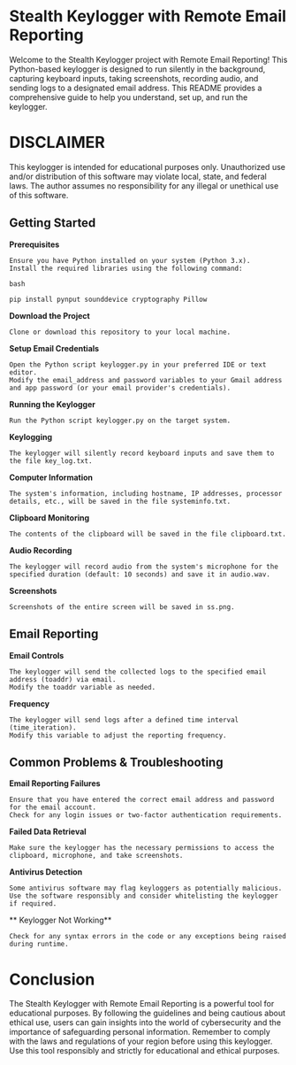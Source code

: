# **Stealth Keylogger with Remote Email Reporting**

Welcome to the Stealth Keylogger project with Remote Email Reporting! This Python-based keylogger is designed to run silently in the background, capturing keyboard inputs, taking screenshots, recording audio, and sending logs to a designated email address. This README provides a comprehensive guide to help you understand, set up, and run the keylogger.

# DISCLAIMER

This keylogger is intended for educational purposes only. Unauthorized use and/or distribution of this software may violate local, state, and federal laws. The author assumes no responsibility for any illegal or unethical use of this software.

## **Getting Started**
**Prerequisites**

    Ensure you have Python installed on your system (Python 3.x).
    Install the required libraries using the following command:

    bash

    pip install pynput sounddevice cryptography Pillow

**Download the Project**

    Clone or download this repository to your local machine.

**Setup Email Credentials**

    Open the Python script keylogger.py in your preferred IDE or text editor.
    Modify the email_address and password variables to your Gmail address and app password (or your email provider's credentials).

**Running the Keylogger**

    Run the Python script keylogger.py on the target system.

**Keylogging**

    The keylogger will silently record keyboard inputs and save them to the file key_log.txt.

**Computer Information**

    The system's information, including hostname, IP addresses, processor details, etc., will be saved in the file systeminfo.txt.

**Clipboard Monitoring**

    The contents of the clipboard will be saved in the file clipboard.txt.

**Audio Recording**

    The keylogger will record audio from the system's microphone for the specified duration (default: 10 seconds) and save it in audio.wav.

**Screenshots**

    Screenshots of the entire screen will be saved in ss.png.

## **Email Reporting**
**Email Controls**

    The keylogger will send the collected logs to the specified email address (toaddr) via email.
    Modify the toaddr variable as needed.

**Frequency**

    The keylogger will send logs after a defined time interval (time_iteration).
    Modify this variable to adjust the reporting frequency.

## **Common Problems & Troubleshooting**
**Email Reporting Failures**

    Ensure that you have entered the correct email address and password for the email account.
    Check for any login issues or two-factor authentication requirements.

**Failed Data Retrieval**

    Make sure the keylogger has the necessary permissions to access the clipboard, microphone, and take screenshots.

**Antivirus Detection**

    Some antivirus software may flag keyloggers as potentially malicious. Use the software responsibly and consider whitelisting the keylogger if required.
**
Keylogger Not Working**

    Check for any syntax errors in the code or any exceptions being raised during runtime.

# **Conclusion**

The Stealth Keylogger with Remote Email Reporting is a powerful tool for educational purposes. By following the guidelines and being cautious about ethical use, users can gain insights into the world of cybersecurity and the importance of safeguarding personal information. Remember to comply with the laws and regulations of your region before using this keylogger. Use this tool responsibly and strictly for educational and ethical purposes.
